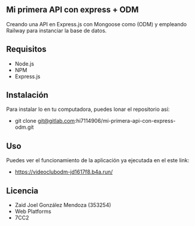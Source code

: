 ## Mi primera API con express + ODM

Creando una API en Express.js con Mongoose como (ODM) y empleando Railway para instanciar la base de datos.

## Requisitos

- Node.js
- NPM
- Express.js

## Instalación 

Para instalar lo en tu computadora, puedes lonar el repositorio así:

- git clone git@gitlab.com:hi7114906/mi-primera-api-con-express-odm.git

## Uso 

Puedes ver el funcionamiento de la aplicación ya ejecutada en el este link:

- https://videoclubodm-jd1617f8.b4a.run/ 

## Licencia 

- Zaid Joel González Mendoza (353254)
- Web Platforms
- 7CC2


